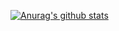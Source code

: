 [![Anurag's github stats](https://github-readme-stats.vercel.app/api?username=shunk-py&show_icons=true&theme=dark&hide=stars&count_private=true)](https://github.com/shunk-py)
